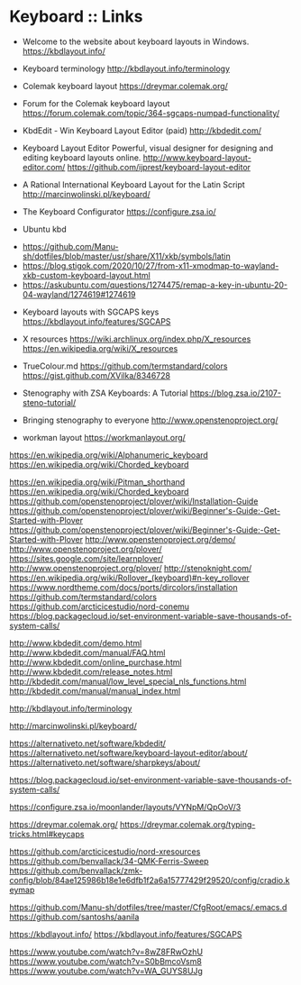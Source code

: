 # Keyboard :: Links

* Welcome to the website about keyboard layouts in Windows.
https://kbdlayout.info/

* Keyboard terminology
http://kbdlayout.info/terminology

* Colemak keyboard layout
https://dreymar.colemak.org/

* Forum for the Colemak keyboard layout
https://forum.colemak.com/topic/364-sgcaps-numpad-functionality/

* KbdEdit - Win Keyboard Layout Editor (paid)
http://kbdedit.com/

* Keyboard Layout Editor
Powerful, visual designer for designing and editing keyboard layouts online.
http://www.keyboard-layout-editor.com/
https://github.com/ijprest/keyboard-layout-editor

* A Rational International Keyboard Layout for the Latin Script
http://marcinwolinski.pl/keyboard/

* The Keyboard Configurator
https://configure.zsa.io/

* Ubuntu kbd
- https://github.com/Manu-sh/dotfiles/blob/master/usr/share/X11/xkb/symbols/latin
- https://blog.stigok.com/2020/10/27/from-x11-xmodmap-to-wayland-xkb-custom-keyboard-layout.html
- https://askubuntu.com/questions/1274475/remap-a-key-in-ubuntu-20-04-wayland/1274619#1274619

* Keyboard layouts with SGCAPS keys
https://kbdlayout.info/features/SGCAPS

* X resources
https://wiki.archlinux.org/index.php/X_resources
https://en.wikipedia.org/wiki/X_resources

* TrueColour.md
https://github.com/termstandard/colors
https://gist.github.com/XVilka/8346728

* Stenography with ZSA Keyboards: A Tutorial
https://blog.zsa.io/2107-steno-tutorial/

* Bringing stenography to everyone
http://www.openstenoproject.org/

* workman layout
https://workmanlayout.org/


https://en.wikipedia.org/wiki/Alphanumeric_keyboard
https://en.wikipedia.org/wiki/Chorded_keyboard


https://en.wikipedia.org/wiki/Pitman_shorthand
https://en.wikipedia.org/wiki/Chorded_keyboard
https://github.com/openstenoproject/plover/wiki/Installation-Guide
https://github.com/openstenoproject/plover/wiki/Beginner's-Guide:-Get-Started-with-Plover
https://github.com/openstenoproject/plover/wiki/Beginner's-Guide:-Get-Started-with-Plover
http://www.openstenoproject.org/demo/
http://www.openstenoproject.org/plover/
https://sites.google.com/site/learnplover/
http://www.openstenoproject.org/plover/
http://stenoknight.com/
https://en.wikipedia.org/wiki/Rollover_(keyboard)#n-key_rollover
https://www.nordtheme.com/docs/ports/dircolors/installation
https://github.com/termstandard/colors
https://github.com/arcticicestudio/nord-conemu
https://blog.packagecloud.io/set-environment-variable-save-thousands-of-system-calls/


http://www.kbdedit.com/demo.html
http://www.kbdedit.com/manual/FAQ.html
http://www.kbdedit.com/online_purchase.html
http://www.kbdedit.com/release_notes.html
http://kbdedit.com/manual/low_level_special_nls_functions.html
http://kbdedit.com/manual/manual_index.html

http://kbdlayout.info/terminology

http://marcinwolinski.pl/keyboard/


https://alternativeto.net/software/kbdedit/
https://alternativeto.net/software/keyboard-layout-editor/about/
https://alternativeto.net/software/sharpkeys/about/

https://blog.packagecloud.io/set-environment-variable-save-thousands-of-system-calls/

https://configure.zsa.io/moonlander/layouts/VYNpM/QpOoV/3

https://dreymar.colemak.org/
https://dreymar.colemak.org/typing-tricks.html#keycaps

https://github.com/arcticicestudio/nord-xresources
https://github.com/benvallack/34-QMK-Ferris-Sweep
https://github.com/benvallack/zmk-config/blob/84ae125986b18e1e6dfb1f2a6a15777429f29520/config/cradio.keymap

https://github.com/Manu-sh/dotfiles/tree/master/CfgRoot/emacs/.emacs.d
https://github.com/santoshs/aanila

https://kbdlayout.info/
https://kbdlayout.info/features/SGCAPS

https://www.youtube.com/watch?v=8wZ8FRwOzhU
https://www.youtube.com/watch?v=S0bBmcoVsm8
https://www.youtube.com/watch?v=WA_GUYS8UJg
